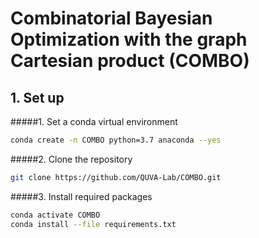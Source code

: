 # Combinatorial Bayesian Optimization with the graph Cartesian product (COMBO)


## 1. Set up
#####1. Set a conda virtual environment 
```bash
conda create -n COMBO python=3.7 anaconda --yes
```

#####2. Clone the repository
```bash
git clone https://github.com/QUVA-Lab/COMBO.git
```

#####3. Install required packages
```bash
conda activate COMBO
conda install --file requirements.txt
```